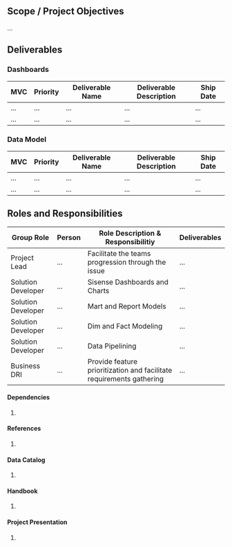 ## Scope / Project Objectives 
<!-- Explain the scope of this project, what will be delivered and what is not considered.-->

...

## Deliverables 

### Dashboards
<!-- Develop preliminary dashboard design-->

|MVC | Priority | Deliverable Name | Deliverable Description | Ship Date |
|-----|-----|-----|-----|-----|
|  ...   |  ...  | ...     | ...   |  ...   |
|  ...   |  ...  | ...     | ...   | ...    |

### Data Model
<!-- Develop preliminary data model design-->

|MVC | Priority | Deliverable Name | Deliverable Description | Ship Date |
|-----|-----|-----|-----|-----|
| ...    | ...  |  ...   |  ...  |  ...   |
| ...    |  ...  |  ...   |  ...  |  ...   |

## Roles and Responsibilities 

| Group Role            | Person                | Role Description & Responsibilitiy | Deliverables | 
|-----------------------|-----------------------|------------------------------------|--------------|
| Project Lead          | ...                   |  Facilitate the teams progression through the issue |  ... |
| Solution Developer    | ...                   |  Sisense Dashboards and Charts     |  ...         |
| Solution Developer    | ...                   |  Mart and Report Models            |  ...         |
| Solution Developer    | ...                   |  Dim and Fact Modeling             |   ...        |
| Solution Developer    | ...                   |  Data Pipelining                   |    ...       |
| Business DRI          | ...                   |  Provide feature prioritization and facilitate requirements gathering |  ... |

#### Dependencies

1. 

#### References 
<!-- Links to existing documents and it's significance for this project.-->

1. 

#### Data Catalog  
<!-- This section lists out the entries to the Data Catalog we will need as well as the DRI for each section.--> 

1. 


#### Handbook 
<!-- This section should contain links to the handbook, the handbook MR, and the DRI. -->

1. 

#### Project Presentation 
<!-- This explains slide decks or other things we need to create for meeting presentations. -->

1. 
